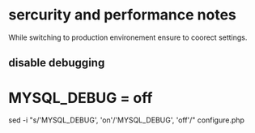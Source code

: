 # sercurity and performance notes

While switching to production environement ensure to coorect settings.

## disable debugging

  # MYSQL_DEBUG = off  
  sed -i "s/'MYSQL_DEBUG', 'on'/'MYSQL_DEBUG', 'off'/" configure.php

  